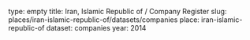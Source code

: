 type: empty
title: Iran, Islamic Republic of / Company Register
slug: places/iran-islamic-republic-of/datasets/companies
place: iran-islamic-republic-of
dataset: companies
year: 2014
